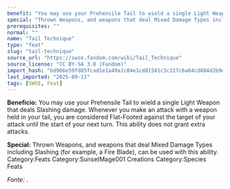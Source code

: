 ```yaml
---
benefit: "You may use your Prehensile Tail to wield a single Light Weapon that deals Slashing damage. Whenever you make an attack with a weapon held in your tail, you are considered Flat-Footed against the target of your attack until the start of your next turn. This ability does not grant extra attacks."
special: "Thrown Weapons, and weapons that deal Mixed Damage Types including Slashing (for example, a Fire Blade), can be used with this ability. Category:Feats Category:SunsetMage001 Creations Category:Species Feats"
prerequisites: ""
normal: ""
name: "Tail Technique"
type: "feat"
slug: "tail-technique"
source_url: "https://swse.fandom.com/wiki/Tail_Technique"
source_license: "CC BY-SA 3.0 (Fandom)"
import_hash: "bd906e59fd85fcad1e1a49a1c04e1cd81581c3c117c6a64cd884d2b9d8d40c08"
last_imported: "2025-09-11"
tags: [SWSE, Feat]
---
```

**Beneficio:** You may use your Prehensile Tail to wield a single Light Weapon that deals Slashing damage. Whenever you make an attack with a weapon held in your tail, you are considered Flat-Footed against the target of your attack until the start of your next turn. This ability does not grant extra attacks.

**Special:** Thrown Weapons, and weapons that deal Mixed Damage Types including Slashing (for example, a Fire Blade), can be used with this ability. Category:Feats Category:SunsetMage001 Creations Category:Species Feats

*Fonte:* .